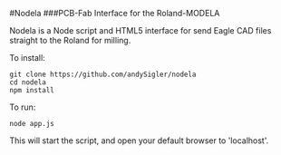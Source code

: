 #Nodela
###PCB-Fab Interface for the Roland-MODELA

Nodela is a Node script and HTML5 interface for send Eagle CAD files straight to the Roland for milling.

To install:
```
git clone https://github.com/andySigler/nodela
cd nodela
npm install
```

To run:
```
node app.js
```
This will start the script, and open your default browser to 'localhost'.
